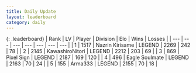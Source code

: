 ```yaml
---
title: Daily Update
layout: leaderboard
category: daily
---
```


{: .leaderboard}
| Rank | LV | Player | Division | Elo | Wins | Losses |
| --- | --- | --- | --- | --- | --- | --- |
| <span data-change="0">1</span> | 1517 | <span title="ID: 315148">Nazrin Kirisame</span> | LEGEND | <span data-change="-31">2269</span> | <span data-change="14">242</span> | <span data-change="6">78</span> |
| <span data-change="0">2</span> | 2145 | <span title="ID: 164871">KawashiroNitori</span> | LEGEND | <span data-change="25">2212</span> | <span data-change="4">203</span> | <span data-change="0">69</span> |
| <span data-change="9">3</span> | 869 | <span title="ID: 568882">Pixel Sign</span> | LEGEND | <span data-change="63">2187</span> | <span data-change="21">169</span> | <span data-change="7">120</span> |
| <span data-change="-1">4</span> | 496 | <span title="ID: 512212">Eagle Soulmate</span> | LEGEND | <span data-change="0">2163</span> | <span data-change="0">70</span> | <span data-change="0">24</span> |
| <span data-change="4">5</span> | 155 | <span title="ID: 402844">Arma333</span> | LEGEND | <span data-change="26">2155</span> | <span data-change="3">70</span> | <span data-change="0">18</span> |